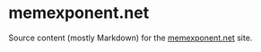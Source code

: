 # memexponent.net

Source content (mostly Markdown) for the
[memexponent.net](https://memexponent.net) site.

